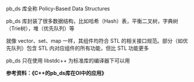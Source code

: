 pb_ds 库全称 Policy-Based Data Structures

pb_ds 库封装了很多数据结构，比如哈希（Hash）表，平衡二叉树，字典树（Trie树），堆（优先队列）等

就像 vector、set、map 一样，其组件均符合 STL 的相关接口规范。部分（如优先队列）包含 STL 内对应组件的所有功能，但比 STL 功能更多

pb_ds 只在使用 libstdc++ 为标准库的编译器下可以用

**参考资料：《C++的pb_ds库在OI中的应用》**
